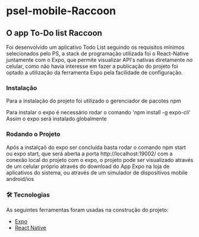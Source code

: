 # psel-mobile-Raccoon


## O app To-Do list Raccoon
Foi desenvolvido um aplicativo Todo List seguindo os requisitos mínimos selecionados pelo PS, a stack de programação utilizada foi o React-Native juntamente com o Expo, que permite visualizar API's nativas diretamente no celular, como não havia interesse em fazer a publicação do projeto foi optado a utilização da ferramenta Expo pela facilidade de configuração.

### Instalação
Para a instalação do projeto foi utilizado o gerenciador de pacotes npm

Para instalar o expo é necessário rodar o comando 'npm install -g expo-cli'
Assim o expo será instalado globalmente

### Rodando o Projeto
Após a instalçaõ do expo ser concluída basta rodar o comando npm start ou expo start, que será aberta a porta http://localhost:19002/ com a conexão local do projeto com o expo, o projeto pode ser visualizado através de um celular próprio através do download do App Expo na loja de aplicativos do sistema, ou através de um simulador de dispositivos mobile android/ios


### 🛠 Tecnologias

As seguintes ferramentas foram usadas na construção do projeto:

- [Expo](https://expo.io/)
- [React Native](https://reactnative.dev/)
